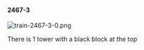 #### 2467-3
![train-2467-3-0.png](https://github.com/lil-lab/nlvr/raw/master/nlvr/train/images/26/train-2467-3-0.png "train-2467-3-0.png")

There is 1 tower with a black block at the top